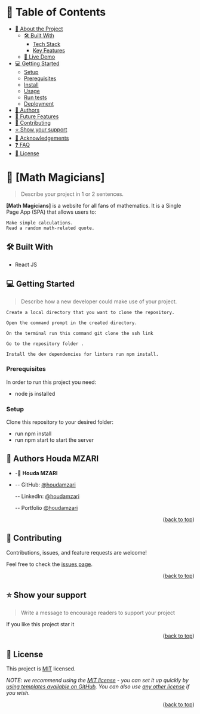 <!-- TABLE OF CONTENTS -->

# 📗 Table of Contents

- [📖 About the Project](#about-project)
  - [🛠 Built With](#built-with)
    - [Tech Stack](#tech-stack)
    - [Key Features](#key-features)
  - [🚀 Live Demo](#live-demo)
- [💻 Getting Started](#getting-started)
  - [Setup](#setup)
  - [Prerequisites](#prerequisites)
  - [Install](#install)
  - [Usage](#usage)
  - [Run tests](#run-tests)
  - [Deployment](#triangular_flag_on_post-deployment)
- [👥 Authors](#authors)
- [🔭 Future Features](#future-features)
- [🤝 Contributing](#contributing)
- [⭐️ Show your support](#support)
- [🙏 Acknowledgements](#acknowledgements)
- [❓ FAQ](#faq)
- [📝 License](#license)

<!-- PROJECT DESCRIPTION -->

# 📖 [Math Magicians] <a name="about-project"></a>

> Describe your project in 1 or 2 sentences.

**[Math Magicians]** is a website for all fans of mathematics. It is a Single Page App (SPA) that allows users to:

    Make simple calculations.
    Read a random math-related quote.

## 🛠 Built With <a name="built-with"></a>

- React JS

<!-- GETTING STARTED -->

## 💻 Getting Started <a name="getting-started"></a>

> Describe how a new developer could make use of your project.

    Create a local directory that you want to clone the repository.

    Open the command prompt in the created directory.

    On the terminal run this command git clone the ssh link

    Go to the repository folder .

    Install the dev dependencies for linters run npm install.

### Prerequisites

In order to run this project you need:

- node js installed

<!--
Example command:

```sh
 gem install rails
```
 -->

### Setup

Clone this repository to your desired folder:

- run npm install
- run npm start to start the server

<!--
Example commands:

```sh
  cd my-folder
  git clone git@github.com:myaccount/my-project.git
```
--->

<!-- AUTHORS -->

## 👥 Authors <a name="authors">Houda MZARI</a>

- -👤 **Houda MZARI**

- -- GitHub: [@houdamzari](https://github.com/houdamzari)

  -- LinkedIn: [@houdamzari](https://www.linkedin.com/in/houda-mzari-2304401b1/)

  -- Portfolio [@houdamzari](https://houdamzari.github.io/Portfolio-Website/)
  <a name="readme-top"></a>

<p align="right">(<a href="#readme-top">back to top</a>)</p>

<!-- CONTRIBUTING -->

## 🤝 Contributing <a name="contributing"></a>

Contributions, issues, and feature requests are welcome!

Feel free to check the [issues page](../../issues/).

<p align="right">(<a href="#readme-top">back to top</a>)</p>

<!-- SUPPORT -->

## ⭐️ Show your support <a name="support"></a>

> Write a message to encourage readers to support your project

If you like this project star it

<p align="right">(<a href="#readme-top">back to top</a>)</p>

## 📝 License <a name="license"></a>

This project is [MIT](./LICENSE) licensed.

_NOTE: we recommend using the [MIT license](https://choosealicense.com/licenses/mit/) - you can set it up quickly by [using templates available on GitHub](https://docs.github.com/en/communities/setting-up-your-project-for-healthy-contributions/adding-a-license-to-a-repository). You can also use [any other license](https://choosealicense.com/licenses/) if you wish._

<p align="right">(<a href="#readme-top">back to top</a>)</p>
